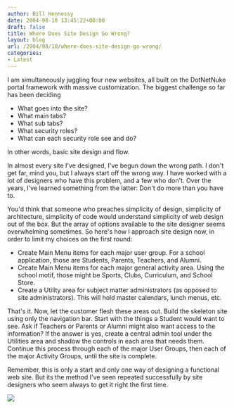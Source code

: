 ```yaml
---
author: Bill Hennessy
date: 2004-08-10 13:45:22+00:00
draft: false
title: Where Does Site Design Go Wrong?
layout: blog
url: /2004/08/10/where-does-site-design-go-wrong/
categories:
- Latest
---
```


I am simultaneously juggling four new websites, all built on the DotNetNuke portal framework with massive customization. The biggest challenge so far has been deciding





  * What goes into the site?
  * What main tabs?
  * What sub tabs?
  * What security roles?
  * What can each security role see and do?


In other words, basic site design and flow. 




In almost every site I've designed, I've begun down the wrong path. I don't get far, mind you, but I always start off the wrong way. I have worked with a lot of designers who have this problem, and a few who don't. Over the years, I've learned something from the latter: Don't do more than you have to.




You'd think that someone who preaches simplicity of design, simplicity of architecture, simplicity of code would understand simplicity of web design out of the box. But the array of options available to the site designer seems overwhelming sometimes. So here's how I approach site design now, in order to limit my choices on the first round:





  * Create Main Menu items for each major user group. For a school application, those are Students, Parents, Teachers, and Alumni.
  * Create Main Menu items for each major general activity area. Using the school motif, those might be Sports, Clubs, Curriculum, and School Store. 
  * Create a Utility area for subject matter administrators (as opposed to site administrators). This will hold master calendars, lunch menus, etc.


That's it. Now, let the customer flesh these areas out. Build the skeleton site using only the navigation bar. Start with the things a Student would want to see. Ask if Teachers or Parents or Alumni might also want access to the information? If the answer is yes, create a central admin tool under the Utilities area and shadow the controls in each area that needs them. Continue this process through each of the major User Groups, then each of the major Activity Groups, until the site is complete.




Remember, this is only a start and only one way of designing a functional web site. But its the method I've seen repeated successfully by site designers who seem always to get it right the first time.




![](https://blog.billhennessy.com/aggbug.aspx?PostID=647)

